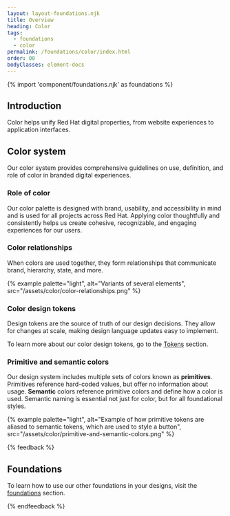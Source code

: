 ```yaml
---
layout: layout-foundations.njk
title: Overview
heading: Color
tags:
  - foundations
  - color
permalink: /foundations/color/index.html
order: 00
bodyClasses: element-docs
---
```


{% import 'component/foundations.njk' as foundations %}

## Introduction

Color helps unify Red Hat digital properties, from website experiences to 
application interfaces.

## Color system

Our color system provides comprehensive guidelines on use, definition, and role 
of color in branded digital experiences.

### Role of color

Our color palette is designed with brand, usability, and accessibility in mind 
and is used for all projects across Red Hat. Applying color thoughtfully and 
consistently helps us create cohesive, recognizable, and engaging experiences 
for our users.

### Color relationships

When colors are used together, they form relationships that communicate brand, 
hierarchy, state, and more.

{% example palette="light",
          alt="Variants of several elements",
          src="/assets/color/color-relationships.png" %}

### Color design tokens

Design tokens are the source of truth of our design decisions. They allow for 
changes at scale, making design language updates easy to implement.

To learn more about our color design tokens, go to the [Tokens](/tokens) section.


### Primitive and semantic colors

Our design system includes multiple sets of colors known as <strong>primitives</strong>. Primitives reference hard-coded values, but offer no information about usage. <strong>Semantic</strong> colors reference primitive colors and define how a color is used. Semantic naming is essential not just for color, but for all foundational styles.

{% example palette="light",
          alt="Example of how primitive tokens are aliased to semantic tokens, which are used to style a button",
          src="/assets/color/primitive-and-semantic-colors.png" %}

{% feedback %}
  <h2>Foundations</h2>
  <p>To learn how to use our other foundations in your designs, visit the <a href="/foundations">foundations</a> section.</p>
{% endfeedback %}
